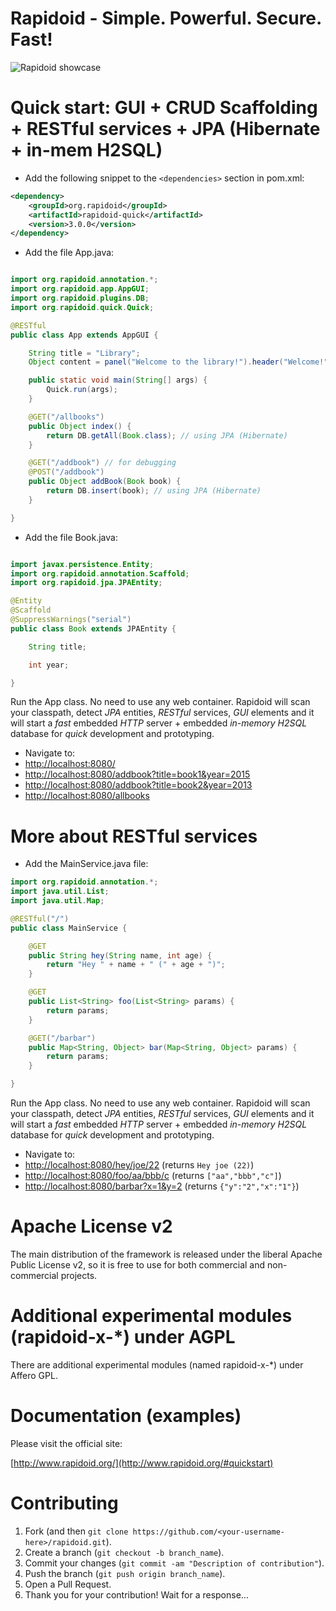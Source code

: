 Rapidoid - Simple. Powerful. Secure. Fast!
========

![Rapidoid showcase](http://www.rapidoid.org/showcase.gif)


# Quick start: GUI + CRUD Scaffolding + RESTful services + JPA (Hibernate + in-mem H2SQL)   

* Add the following snippet to the `<dependencies>` section in pom.xml:

```xml
<dependency>
    <groupId>org.rapidoid</groupId>
    <artifactId>rapidoid-quick</artifactId>
    <version>3.0.0</version>
</dependency>
```

* Add the file App.java:
 
```java

import org.rapidoid.annotation.*;
import org.rapidoid.app.AppGUI;
import org.rapidoid.plugins.DB;
import org.rapidoid.quick.Quick;

@RESTful
public class App extends AppGUI {

	String title = "Library";
	Object content = panel("Welcome to the library!").header("Welcome!");

	public static void main(String[] args) {
		Quick.run(args);
	}

	@GET("/allbooks")
	public Object index() {
		return DB.getAll(Book.class); // using JPA (Hibernate)
	}

	@GET("/addbook") // for debugging
	@POST("/addbook")
	public Object addBook(Book book) {
		return DB.insert(book); // using JPA (Hibernate)
	}

}
```

* Add the file Book.java:
 
```java

import javax.persistence.Entity;
import org.rapidoid.annotation.Scaffold;
import org.rapidoid.jpa.JPAEntity;

@Entity
@Scaffold
@SuppressWarnings("serial")
public class Book extends JPAEntity {

	String title;

	int year;

}
```

Run the App class. No need to use any web container. Rapidoid will scan your classpath, detect *JPA* entities, *RESTful* services, *GUI* elements and it will start a *fast* embedded *HTTP* server + embedded *in-memory* *H2SQL* database for *quick* development and prototyping.

* Navigate to:
 * [http://localhost:8080/](http://localhost:8080/)
 * [http://localhost:8080/addbook?title=book1&year=2015](http://localhost:8080/addbook?title=book1&year=2015)
 * [http://localhost:8080/addbook?title=book2&year=2013](http://localhost:8080/addbook?title=book2&year=2013)
 * [http://localhost:8080/allbooks](http://localhost:8080/allbooks)

# More about RESTful services

* Add the MainService.java file:
 
```java
import org.rapidoid.annotation.*;
import java.util.List;
import java.util.Map;

@RESTful("/")
public class MainService {

    @GET
    public String hey(String name, int age) {
        return "Hey " + name + " (" + age + ")";
    }

    @GET
    public List<String> foo(List<String> params) {
        return params;
    }

    @GET("/barbar")
    public Map<String, Object> bar(Map<String, Object> params) {
        return params;
    }

}
```

Run the App class. No need to use any web container. Rapidoid will scan your classpath, detect *JPA* entities, *RESTful* services, *GUI* elements and it will start a *fast* embedded *HTTP* server + embedded *in-memory* *H2SQL* database for *quick* development and prototyping.

* Navigate to:
 * [http://localhost:8080/hey/joe/22](http://localhost:8080/hey/joe/22) (returns `Hey joe (22)`)
 * [http://localhost:8080/foo/aa/bbb/c](http://localhost:8080/foo/aa/bbb/c) (returns `["aa","bbb","c"]`)
 * [http://localhost:8080/barbar?x=1&y=2](http://localhost:8080/barbar?x=1&y=2) (returns `{"y":"2","x":"1"}`)

# Apache License v2

The main distribution of the framework is released under the liberal Apache Public License v2, so it is free to use for both commercial and non-commercial projects.

# Additional experimental modules (rapidoid-x-*) under AGPL

There are additional experimental modules (named rapidoid-x-*) under Affero GPL.

# Documentation (examples)

Please visit the official site:

[http://www.rapidoid.org/](http://www.rapidoid.org/#quickstart)

# Contributing

1. Fork (and then `git clone https://github.com/<your-username-here>/rapidoid.git`).
2. Create a branch (`git checkout -b branch_name`).
3. Commit your changes (`git commit -am "Description of contribution"`).
4. Push the branch (`git push origin branch_name`).
5. Open a Pull Request.
6. Thank you for your contribution! Wait for a response...

